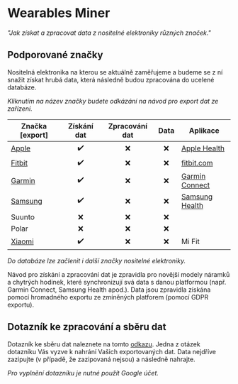 # Wearables Miner
*"Jak získat a zpracovat data z nositelné elektroniky různých značek."*

## Podporované značky
Nositelná elektronika na kterou se aktuálně zaměřujeme a budeme se z ní snažit získat hrubá data, která následně budou zpracována do ucelené databáze.

*Kliknutím na název značky budete odkázání na návod pro export dat ze zařízení.*

|Značka [export]|Získání dat|Zpracování dat|Data|Aplikace|
|---|:---:|:---:|:---:|---|
|[Apple](https://github.com/heidler/wearables-miner/wiki/Apple)|:heavy_check_mark:|:x:|:x:|[Apple Health](https://www.apple.com/ios/health/)|
|[Fitbit](https://github.com/heidler/wearables-miner/wiki/Fitbit)|:heavy_check_mark:|:x:|:x:|[fitbit.com](https://www.fitbit.com/)|
|[Garmin](https://github.com/heidler/wearables-miner/wiki/Garmin)|:heavy_check_mark:|:x:|:x:|[Garmin Connect](https://connect.garmin.com/)|
|[Samsung](https://github.com/heidler/wearables-miner/wiki/Samsung)|:heavy_check_mark:|:x:|:x:|[Samsung Health](https://www.samsung.com/global/galaxy/apps/samsung-health/)|
|Suunto|:x:|:x:|:x:||
|Polar|:x:|:x:|:x:||
|[Xiaomi](https://github.com/heidler/wearables-miner/wiki/Xiaomi)|:heavy_check_mark:|:x:|:x:|Mi Fit|

*Do databáze lze začlenit i další značky nositelné elektroniky.*

Návod pro získání a zpracování dat je zpravidla pro novější modely náramků a chytrých hodinek, které synchronizují svá data s danou platformou (např. Garmin Connect, Samsung Health apod.). Data jsou zpravidla získána pomocí hromadného exportu ze zmíněných platforem (pomocí GDPR exportu).

## Dotazník ke zpracování a sběru dat
Dotazník ke sběru dat naleznete na tomto [odkazu](https://forms.gle/5CiBra3tn6dEkCWK6). Jedna z otázek dotazníku Vás vyzve k nahrání Vašich exportovaných dat. Data nejdříve zazipujte (v případě, že zazipovaná nejsou) a následně nahrajte.

*Pro vyplnění dotazníku je nutné použít Google účet.*
